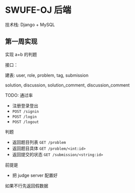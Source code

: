 # SWUFE-OJ 后端

技术栈: Django + MySQL

## 第一周实现

实现 a+b 的判题

接口：

建表: user, role, problem, tag, submission

solution, discussion, solution_comment, discussion_comment

TODO: 通过率

- 注册登录登出
- `POST /signin`
- `POST /login`
- `POST /logout`

判题

- 返回题目列表 `GET /problem`
- 返回题目具体 `GET /problem/<int:id>`
- 返回提交的状态 `GET /submission/<string:id>`

前提是

- 把 judge server 配置好

如果不行先返回假数据
